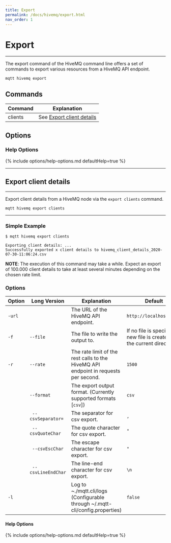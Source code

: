 ```yaml
---
title: Export
permalink: /docs/hivemq/export.html
nav_order: 1
---
```


# Export

***

The export command of the HiveMQ command line offers a set of commands to export various resources from a HiveMQ API
endpoint.

```
mqtt hivemq export
```

## Commands

| Command | Explanation                                         |
|---------|-----------------------------------------------------|
| clients | See [Export client details](#export-client-details) |

## Options

### Help Options

{% include options/help-options.md defaultHelp=true %}

***

## Export client details

*** 

Export client details from a HiveMQ node via the `export clients` command.

```
mqtt hivemq export clients
```

***

### Simple Example

```
$ mqtt hivemq export clients 

Exporting client details: ...
Successfully exported x client details to hivemq_client_details_2020-07-30-11:06:24.csv
```

**NOTE**: The execution of this command may take a while. Expect an export of 100.000 client details to take at least
several minutes depending on the chosen rate limit.


### Options

| Option | Long Version        | Explanation                                                                         | Default                                                                 |
|--------|---------------------|-------------------------------------------------------------------------------------|-------------------------------------------------------------------------|
| `-url` |                     | The URL of the HiveMQ API endpoint.                                                 | `http://localhost:8888`                                                 |
| `-f`   | `--file`            | The file to write the output to.                                                    | If no file is specified a new file is created in the current directory. |
| `-r`   | `--rate`            | The rate limit of the rest calls to the HiveMQ API endpoint in requests per second. | `1500`                                                                  |
|        | `--format`          | The export output format. (Currently supported formats [`csv`])                     | `csv`                                                                   |
|        | ` --csvSeparator=`  | The separator for csv export.                                                       | `,`                                                                     |
|        | ` --csvQuoteChar`   | The quote character for csv export.                                                 | `"`                                                                     |
|        | ` --csvEscChar`     | The escape character for csv export.                                                | `"`                                                                     |
|        | ` --csvLineEndChar` | The line-end character for csv export.                                              | `\n`                                                                    |
| `-l`   |                     | Log to ~./mqtt.cli/logs (Configurable through ~/.mqtt-cli/config.properties)        | `false`                                                                 |


#### Help Options

{% include options/help-options.md defaultHelp=true %}
